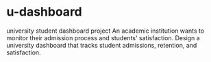 # u-dashboard
university student dashboard project
An academic institution wants to monitor their admission process and students' satisfaction. Design a university dashboard that tracks student admissions, retention, and satisfaction.
